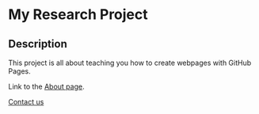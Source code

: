 # My Research Project

## Description
This project is all about teaching you how to create webpages with GitHub Pages.

Link to the [About page](about.md).


[Contact us](../about/contact.md)

